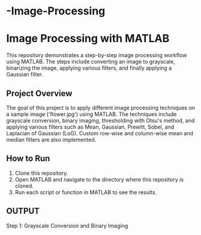 # -Image-Processing
# Image Processing with MATLAB

This repository demonstrates a step-by-step image processing workflow using MATLAB. The steps include converting an image to grayscale, binarizing the image, applying various filters, and finally applying a Gaussian filter.

## Project Overview

The goal of this project is to apply different image processing techniques on a sample image ('flower.jpg') using MATLAB. The techniques include grayscale conversion, binary imaging, thresholding with Otsu's method, and applying various filters such as Mean, Gaussian, Prewitt, Sobel, and Laplacian of Gaussian (LoG). Custom row-wise and column-wise mean and median filters are also implemented.

## How to Run

1. Clone this repository.
2. Open MATLAB and navigate to the directory where this repository is cloned.
3. Run each script or function in MATLAB to see the results.
   
## OUTPUT
   Step 1: Grayscale Conversion and Binary Imaging
 

